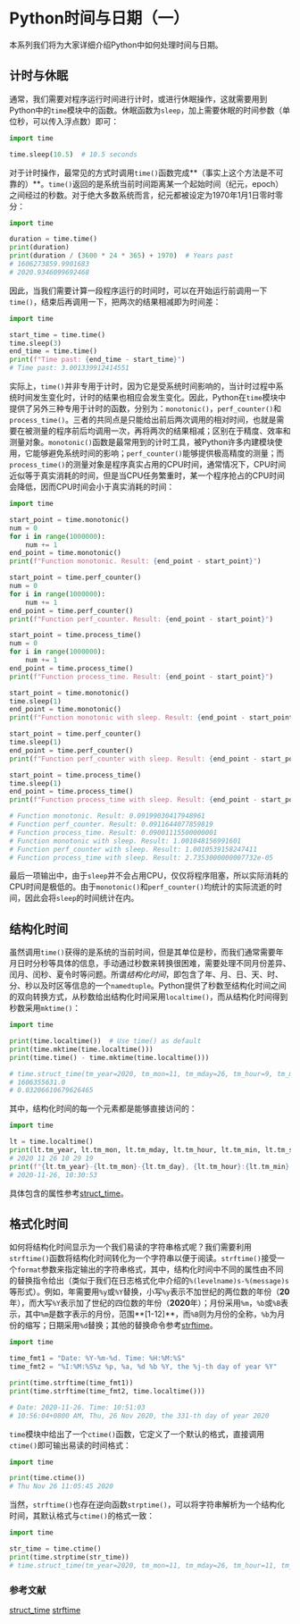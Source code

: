 # Python时间与日期（一）

本系列我们将为大家详细介绍Python中如何处理时间与日期。

## 计时与休眠

通常，我们需要对程序运行时间进行计时，或进行休眠操作，这就需要用到Python中的`time`模块中的函数。休眠函数为`sleep`，加上需要休眠的时间参数（单位秒，可以传入浮点数）即可：

```python
import time

time.sleep(10.5)  # 10.5 seconds
```

对于计时操作，最常见的方式时调用`time()`函数完成**（事实上这个方法是不可靠的）**。`time()`返回的是系统当前时间距离某一个起始时间（纪元，epoch）之间经过的秒数。对于绝大多数系统而言，纪元都被设定为1970年1月1日零时零分：

```python
import time

duration = time.time()
print(duration)
print(duration / (3600 * 24 * 365) + 1970)  # Years past
# 1606273859.9901683
# 2020.9346099692468
```

因此，当我们需要计算一段程序运行的时间时，可以在开始运行前调用一下`time()`，结束后再调用一下，把两次的结果相减即为时间差：

```python
import time

start_time = time.time()
time.sleep(3)
end_time = time.time()
print(f"Time past: {end_time - start_time}")
# Time past: 3.001339912414551
```

实际上，`time()`并非专用于计时，因为它是受系统时间影响的，当计时过程中系统时间发生变化时，计时的结果也相应会发生变化。因此，Python在`time`模块中提供了另外三种专用于计时的函数，分别为：`monotonic()`，`perf_counter()`和`process_time()`。三者的共同点是只能给出前后两次调用的相对时间，也就是需要在被测量的程序前后均调用一次，再将两次的结果相减；区别在于精度、效率和测量对象。`monotonic()`函数是最常用到的计时工具，被Python许多内建模块使用，它能够避免系统时间的影响；`perf_counter()`能够提供极高精度的测量；而`process_time()`的测量对象是程序真实占用的CPU时间，通常情况下，CPU时间近似等于真实消耗的时间，但是当CPU任务繁重时，某一个程序抢占的CPU时间会降低，因而CPU时间会小于真实消耗的时间：

```python
import time

start_point = time.monotonic()
num = 0
for i in range(1000000):
    num += 1
end_point = time.monotonic()
print(f"Function monotonic. Result: {end_point - start_point}")

start_point = time.perf_counter()
num = 0
for i in range(1000000):
    num += 1
end_point = time.perf_counter()
print(f"Function perf_counter. Result: {end_point - start_point}")

start_point = time.process_time()
num = 0
for i in range(1000000):
    num += 1
end_point = time.process_time()
print(f"Function process_time. Result: {end_point - start_point}")

start_point = time.monotonic()
time.sleep(1)
end_point = time.monotonic()
print(f"Function monotonic with sleep. Result: {end_point - start_point}")

start_point = time.perf_counter()
time.sleep(1)
end_point = time.perf_counter()
print(f"Function perf_counter with sleep. Result: {end_point - start_point}")

start_point = time.process_time()
time.sleep(1)
end_point = time.process_time()
print(f"Function process_time with sleep. Result: {end_point - start_point}")

# Function monotonic. Result: 0.09199030417948961
# Function perf_counter. Result: 0.0911644077859819
# Function process_time. Result: 0.09001115500000001
# Function monotonic with sleep. Result: 1.001048156991601
# Function perf_counter with sleep. Result: 1.0010539158247411
# Function process_time with sleep. Result: 2.7353000000007732e-05
```

最后一项输出中，由于`sleep`并不会占用CPU，仅仅将程序阻塞，所以实际消耗的CPU时间是极低的。由于`monotonic()`和`perf_counter()`均统计的实际流逝的时间，因此会将`sleep`的时间统计在内。

## 结构化时间

虽然调用`time()`获得的是系统的当前时间，但是其单位是秒，而我们通常需要年月日时分秒等具体的信息，手动通过秒数来转换很困难，需要处理不同月份差异、闰月、闰秒、夏令时等问题。所谓*结构化时间*，即包含了年、月、日、天、时、分、秒以及时区等信息的一个`namedtuple`。Python提供了秒数至结构化时间之间的双向转换方式，从秒数给出结构化时间采用`localtime()`，而从结构化时间得到秒数采用`mktime()`：

```python
import time

print(time.localtime())  # Use time() as default
print(time.mktime(time.localtime()))
print(time.time() - time.mktime(time.localtime()))

# time.struct_time(tm_year=2020, tm_mon=11, tm_mday=26, tm_hour=9, tm_min=53, tm_sec=51, tm_wday=3, tm_yday=331, tm_isdst=0)
# 1606355631.0
# 0.03206610679626465
```

其中，结构化时间的每一个元素都是能够直接访问的：

```python
import time

lt = time.localtime()
print(lt.tm_year, lt.tm_mon, lt.tm_mday, lt.tm_hour, lt.tm_min, lt.tm_sec)
# 2020 11 26 10 29 19
print(f"{lt.tm_year}-{lt.tm_mon}-{lt.tm_day}, {lt.tm_hour}:{lt.tm_min}:{lt.tm_sec}")
# 2020-11-26, 10:30:53
```

具体包含的属性参考[struct_time][]。

## 格式化时间

如何将结构化时间显示为一个我们易读的字符串格式呢？我们需要利用`strftime()`函数将结构化时间转化为一个字符串以便于阅读。`strftime()`接受一个`format`参数来指定输出的字符串格式，其中，结构化时间中不同的属性由不同的替换指令给出（类似于我们在日志格式化中介绍的`%(levelname)s-%(message)s`等形式）。例如，年需要用`%y`或`%Y`替换，小写`%y`表示不加世纪的两位数的年份（**20**年），而大写`%Y`表示加了世纪的四位数的年份（**2020**年）；月份采用`%m`，`%b`或`%B`表示，其中`%m`是数字表示的月份，范围**[1-12]**，而`%B`则为月份的全称，`%b`为月份的缩写；日期采用`%d`替换；其他的替换命令参考[strftime][]。

```python
import time

time_fmt1 = "Date: %Y-%m-%d. Time: %H:%M:%S"
time_fmt2 = "%I:%M:%S%z %p, %a, %d %b %Y, the %j-th day of year %Y"

print(time.strftime(time_fmt1))
print(time.strftime(time_fmt2, time.localtime()))

# Date: 2020-11-26. Time: 10:51:03
# 10:56:04+0800 AM, Thu, 26 Nov 2020, the 331-th day of year 2020
```

`time`模块中给出了一个`ctime()`函数，它定义了一个默认的格式，直接调用`ctime()`即可输出易读的时间格式：

```python
import time

print(time.ctime())
# Thu Nov 26 11:05:45 2020
```

当然，`strftime()`也存在逆向函数`strptime()`，可以将字符串解析为一个结构化时间，其默认格式与`ctime()`的格式一致：

```python
import time

str_time = time.ctime()
print(time.strptime(str_time))
# time.struct_time(tm_year=2020, tm_mon=11, tm_mday=26, tm_hour=11, tm_min=6, tm_sec=45, tm_wday=3, tm_yday=331, tm_isdst=-1)
```

### 参考文献

[struct_time][]
[strftime][]

[struct_time]: https://docs.python.org/3/library/time.html#time.struct_time
[strftime]: https://docs.python.org/3/library/time.html#time.strftime

